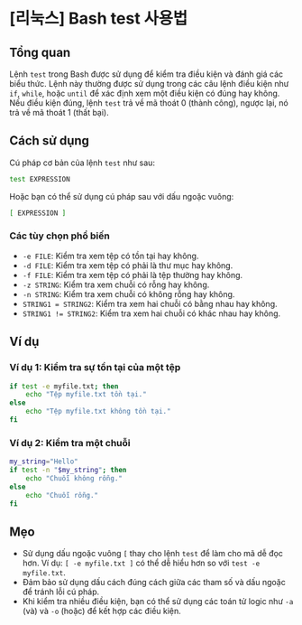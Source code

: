 # [리눅스] Bash test 사용법

## Tổng quan
Lệnh `test` trong Bash được sử dụng để kiểm tra điều kiện và đánh giá các biểu thức. Lệnh này thường được sử dụng trong các câu lệnh điều kiện như `if`, `while`, hoặc `until` để xác định xem một điều kiện có đúng hay không. Nếu điều kiện đúng, lệnh `test` trả về mã thoát 0 (thành công), ngược lại, nó trả về mã thoát 1 (thất bại).

## Cách sử dụng
Cú pháp cơ bản của lệnh `test` như sau:

```bash
test EXPRESSION
```

Hoặc bạn có thể sử dụng cú pháp sau với dấu ngoặc vuông:

```bash
[ EXPRESSION ]
```

### Các tùy chọn phổ biến
- `-e FILE`: Kiểm tra xem tệp có tồn tại hay không.
- `-d FILE`: Kiểm tra xem tệp có phải là thư mục hay không.
- `-f FILE`: Kiểm tra xem tệp có phải là tệp thường hay không.
- `-z STRING`: Kiểm tra xem chuỗi có rỗng hay không.
- `-n STRING`: Kiểm tra xem chuỗi có không rỗng hay không.
- `STRING1 = STRING2`: Kiểm tra xem hai chuỗi có bằng nhau hay không.
- `STRING1 != STRING2`: Kiểm tra xem hai chuỗi có khác nhau hay không.

## Ví dụ
### Ví dụ 1: Kiểm tra sự tồn tại của một tệp
```bash
if test -e myfile.txt; then
    echo "Tệp myfile.txt tồn tại."
else
    echo "Tệp myfile.txt không tồn tại."
fi
```

### Ví dụ 2: Kiểm tra một chuỗi
```bash
my_string="Hello"
if test -n "$my_string"; then
    echo "Chuỗi không rỗng."
else
    echo "Chuỗi rỗng."
fi
```

## Mẹo
- Sử dụng dấu ngoặc vuông `[` thay cho lệnh `test` để làm cho mã dễ đọc hơn. Ví dụ: `[ -e myfile.txt ]` có thể dễ hiểu hơn so với `test -e myfile.txt`.
- Đảm bảo sử dụng dấu cách đúng cách giữa các tham số và dấu ngoặc để tránh lỗi cú pháp.
- Khi kiểm tra nhiều điều kiện, bạn có thể sử dụng các toán tử logic như `-a` (và) và `-o` (hoặc) để kết hợp các điều kiện.